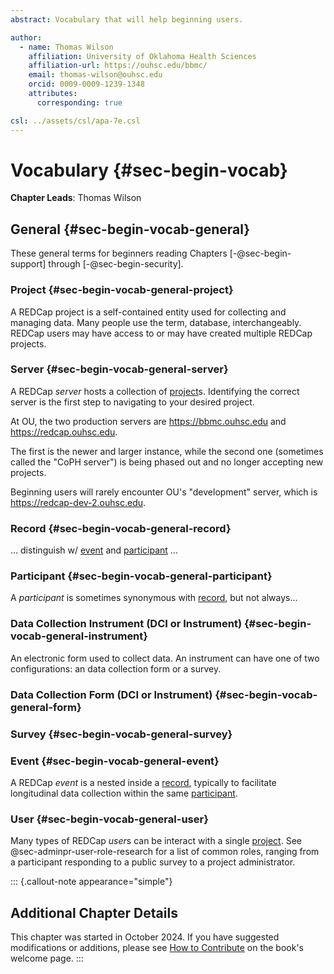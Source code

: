 ```yaml
---
abstract: Vocabulary that will help beginning users.

author:
  - name: Thomas Wilson
    affiliation: University of Oklahoma Health Sciences
    affiliation-url: https://ouhsc.edu/bbmc/
    email: thomas-wilson@ouhsc.edu
    orcid: 0009-0009-1239-1348
    attributes:
      corresponding: true

csl: ../assets/csl/apa-7e.csl
---
```


# Vocabulary {#sec-begin-vocab}

**Chapter Leads**: Thomas Wilson

## General {#sec-begin-vocab-general}

These general terms for beginners reading Chapters [-@sec-begin-support] through [-@sec-begin-security].

### Project {#sec-begin-vocab-general-project}

A REDCap project is a self-contained entity used for collecting and managing data.  Many people use the term, database, interchangeably.  REDCap users may have access to or may have created multiple REDCap projects.

### Server {#sec-begin-vocab-general-server}

A REDCap _server_ hosts a collection of [project](vocab.md#sec-begin-vocab-general-project)s.
Identifying the correct server is the first step to navigating
to your desired project.

At OU, the two production servers are
<https://bbmc.ouhsc.edu> and
<https://redcap.ouhsc.edu>.

The first is the newer and larger instance,
while the second one
(sometimes called the "CoPH server")
is being phased out and no longer accepting new projects.

Beginning users will rarely encounter OU's "development" server, which is <https://redcap-dev-2.ouhsc.edu>.

### Record {#sec-begin-vocab-general-record}

... distinguish w/ [event](vocab.md#sec-begin-vocab-general-event) and [participant](vocab.md#sec-begin-vocab-general-participant) ...

### Participant {#sec-begin-vocab-general-participant}

A _participant_ is sometimes synonymous with [record](vocab.md#sec-begin-vocab-general-record),
but not always...

### Data Collection Instrument (DCI or Instrument) {#sec-begin-vocab-general-instrument}

An electronic form used to collect data.  An instrument can have one of two configurations: an data collection form or a survey.

### Data Collection Form (DCI or Instrument) {#sec-begin-vocab-general-form}

### Survey {#sec-begin-vocab-general-survey}

### Event {#sec-begin-vocab-general-event}

A REDCap _event_ is a nested inside a [record](vocab.md#sec-begin-vocab-general-record),
typically to facilitate longitudinal data collection within the same [participant](vocab.md#sec-begin-vocab-general-participant).

### User {#sec-begin-vocab-general-user}

Many types of REDCap *user*s can be interact with a single [project](vocab.md#sec-begin-vocab-general-project).
See @sec-adminpr-user-role-research for a list of common roles, ranging from a participant responding to a public survey to a project administrator.

::: {.callout-note appearance="simple"}

## Additional Chapter Details

This chapter was started in October 2024.
If you have suggested modifications or additions, please see [How to Contribute](../index.qmd#sec-welcome-contribute) on the book's welcome page.
:::
